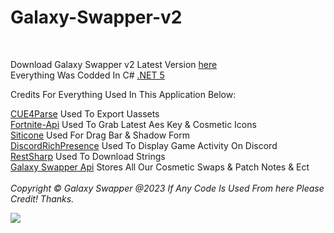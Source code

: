 # Galaxy-Swapper-v2
<br>

Download Galaxy Swapper v2 Latest Version [here](https://linkvertise.com/98253/GalaxySwapperv2OfficialDownload) <br />
Everything Was Codded In C# [.NET 5](https://www.galaxyswapperv2.com/Redirects/.NET5-Installer.html) <br />

Credits For Everything Used In This Application Below:

[CUE4Parse](https://github.com/FabianFG/CUE4Parse) Used To Export Uassets <br />
[Fortnite-Api](https://dash.fortnite-api.com/) Used To Grab Latest Aes Key & Cosmetic Icons <br />
[Siticone](https://www.siticoneframework.com/) Used For Drag Bar & Shadow Form <br />
[DiscordRichPresence](https://github.com/Lachee/discord-rpc-csharp) Used To Display Game Activity On Discord <br />
[RestSharp](https://github.com/restsharp/RestSharp) Used To Download Strings <br />
[Galaxy Swapper Api](https://github.com/GalaxySwapperOfficial/Galaxy-Swapper-API) Stores All Our Cosmetic Swaps & Patch Notes & Ect <br />
<br/>
*Copyright © Galaxy Swapper @2023 If Any Code Is Used From here Please Credit! Thanks.*

<a href="https://t.co/RdrIUHzKw6?amp=1"><img src="https://cdn.discordapp.com/attachments/846121669813862450/874860699564793866/banner.png"></a>
